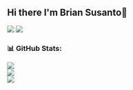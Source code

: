 ## Hi there I'm Brian Susanto👋

<img src="https://media.tenor.com/OZsJxcn2fiAAAAAM/funny-cat-eating-chips.gif">
<img src="https://static.wikia.nocookie.net/24d105fc-1ba5-40d0-bb7f-0566fc45fe61/scale-to-width/755">

### 📊 GitHub Stats:
![](https://github-readme-stats.vercel.app/api?username=BriranSus&theme=github_dark&hide_border=false&include_all_commits=false&count_private=false)<br/>
![](https://github-readme-streak-stats.herokuapp.com/?user=BriranSus&theme=github_dark&hide_border=false)<br/>
![](https://github-readme-stats.vercel.app/api/top-langs/?username=BriranSus&theme=github_dark&hide_border=false&include_all_commits=false&count_private=false&layout=compact)

